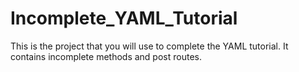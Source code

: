 # Incomplete_YAML_Tutorial

This is the project that you will use to complete the YAML tutorial. It contains incomplete methods and post routes.
